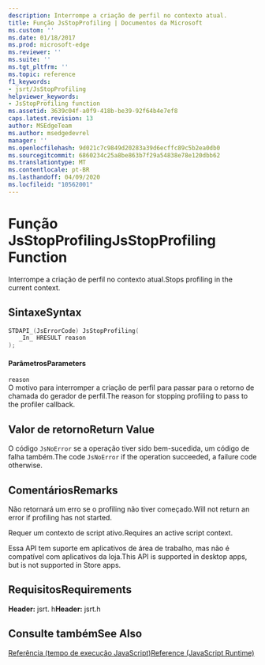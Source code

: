 ```yaml
---
description: Interrompe a criação de perfil no contexto atual.
title: Função JsStopProfiling | Documentos da Microsoft
ms.custom: ''
ms.date: 01/18/2017
ms.prod: microsoft-edge
ms.reviewer: ''
ms.suite: ''
ms.tgt_pltfrm: ''
ms.topic: reference
f1_keywords:
- jsrt/JsStopProfiling
helpviewer_keywords:
- JsStopProfiling function
ms.assetid: 3639c04f-a0f9-418b-be39-92f64b4e7ef8
caps.latest.revision: 13
author: MSEdgeTeam
ms.author: msedgedevrel
manager: ''
ms.openlocfilehash: 9d021c7c9849d20283a39d6ecffc89c5b2ea0db0
ms.sourcegitcommit: 6860234c25a8be863b7f29a54838e78e120dbb62
ms.translationtype: MT
ms.contentlocale: pt-BR
ms.lasthandoff: 04/09/2020
ms.locfileid: "10562001"
---
```

# <span data-ttu-id="19173-103">Função JsStopProfiling</span><span class="sxs-lookup"><span data-stu-id="19173-103">JsStopProfiling Function</span></span>
<span data-ttu-id="19173-104">Interrompe a criação de perfil no contexto atual.</span><span class="sxs-lookup"><span data-stu-id="19173-104">Stops profiling in the current context.</span></span>  
  
## <span data-ttu-id="19173-105">Sintaxe</span><span class="sxs-lookup"><span data-stu-id="19173-105">Syntax</span></span>  
  
```cpp  
STDAPI_(JsErrorCode) JsStopProfiling(  
   _In_ HRESULT reason  
);  
```  
  
#### <span data-ttu-id="19173-106">Parâmetros</span><span class="sxs-lookup"><span data-stu-id="19173-106">Parameters</span></span>  
 `reason`  
 <span data-ttu-id="19173-107">O motivo para interromper a criação de perfil para passar para o retorno de chamada do gerador de perfil.</span><span class="sxs-lookup"><span data-stu-id="19173-107">The reason for stopping profiling to pass to the profiler callback.</span></span>  
  
## <span data-ttu-id="19173-108">Valor de retorno</span><span class="sxs-lookup"><span data-stu-id="19173-108">Return Value</span></span>  
 <span data-ttu-id="19173-109">O código `JsNoError` se a operação tiver sido bem-sucedida, um código de falha também.</span><span class="sxs-lookup"><span data-stu-id="19173-109">The code `JsNoError` if the operation succeeded, a failure code otherwise.</span></span>  
  
## <span data-ttu-id="19173-110">Comentários</span><span class="sxs-lookup"><span data-stu-id="19173-110">Remarks</span></span>  
 <span data-ttu-id="19173-111">Não retornará um erro se o profiling não tiver começado.</span><span class="sxs-lookup"><span data-stu-id="19173-111">Will not return an error if profiling has not started.</span></span>  
  
 <span data-ttu-id="19173-112">Requer um contexto de script ativo.</span><span class="sxs-lookup"><span data-stu-id="19173-112">Requires an active script context.</span></span>  
  
 <span data-ttu-id="19173-113">Essa API tem suporte em aplicativos de área de trabalho, mas não é compatível com aplicativos da loja.</span><span class="sxs-lookup"><span data-stu-id="19173-113">This API is supported in desktop apps, but is not supported in Store apps.</span></span>  
  
## <span data-ttu-id="19173-114">Requisitos</span><span class="sxs-lookup"><span data-stu-id="19173-114">Requirements</span></span>  
 <span data-ttu-id="19173-115">**Header:** jsrt. h</span><span class="sxs-lookup"><span data-stu-id="19173-115">**Header:** jsrt.h</span></span>  
  
## <span data-ttu-id="19173-116">Consulte também</span><span class="sxs-lookup"><span data-stu-id="19173-116">See Also</span></span>  
 [<span data-ttu-id="19173-117">Referência (tempo de execução JavaScript)</span><span class="sxs-lookup"><span data-stu-id="19173-117">Reference (JavaScript Runtime)</span></span>](../chakra-hosting/reference-javascript-runtime.md)